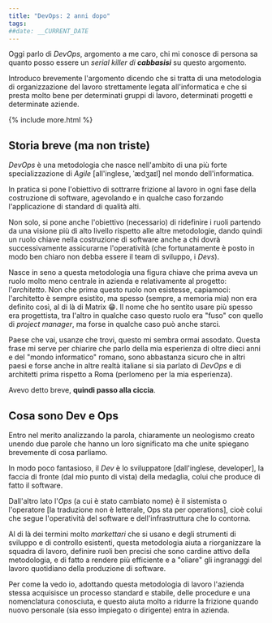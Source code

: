 ```yaml
---
title: "DevOps: 2 anni dopo"
tags: 
##date: __CURRENT_DATE
---
```


Oggi parlo di *DevOps*, argomento a me caro, chi mi conosce di persona sa quanto posso essere un *serial killer di **cabbasisi*** su questo argomento.

Introduco brevemente l'argomento dicendo che si tratta di una metodologia di organizzazione del lavoro strettamente legata all'informatica e che si presta molto bene per determinati gruppi di lavoro, determinati progetti e determinate aziende.

{% include more.html %}

## Storia breve (ma non triste)

*DevOps* è una metodologia che nasce nell'ambito di una più forte specializzazione di *Agile* [all'inglese,  ˈædʒaɪl] nel mondo dell'informatica.

In pratica si pone l'obiettivo di sottrarre frizione al lavoro in ogni fase della costruzione di software, agevolando e in qualche caso forzando l'applicazione di standard di qualità alti.

Non solo, si pone anche l'obiettivo (necessario) di ridefinire i ruoli partendo da una visione più di alto livello rispetto alle altre metodologie, dando quindi un ruolo chiave nella costruzione di software anche a chi dovrà successivamente assicurarne l'operatività (che fortunatamente è posto in modo ben chiaro non debba essere il team di sviluppo, i *Devs*).

Nasce in seno a questa metodologia una figura chiave che prima aveva un ruolo molto meno centrale in azienda e relativamente al progetto: l'*architetto*. Non che prima questo ruolo non esistesse, capiamoci: l'architetto è sempre esistito, ma spesso (sempre, a memoria mia) non era definito così, al di là di Matrix :grin:. Il nome che ho sentito usare più spesso era progettista, tra l'altro in qualche caso questo ruolo era "fuso" con quello di *project manager*, ma forse in qualche caso può anche starci.

Paese che vai, usanze che trovi, questo mi sembra ormai assodato. Questa frase mi serve per chiarire che parlo della mia esperienza di oltre dieci anni e del "mondo informatico" romano, sono abbastanza sicuro che in altri paesi e forse anche in altre realtà italiane si sia parlato di *DevOps* e di architetti prima rispetto a Roma (perlomeno per la mia esperienza).

Avevo detto breve, **quindi passo alla ciccia**.

## Cosa sono Dev e Ops

Entro nel merito analizzando la parola, chiaramente un neologismo creato unendo due parole che hanno un loro significato ma che unite spiegano brevemente di cosa parliamo.

In modo poco fantasioso, il *Dev* è lo sviluppatore [dall'inglese, developer], la faccia di fronte (dal mio punto di vista) della medaglia, colui che produce di fatto il software.

Dall'altro lato l'*Ops* (a cui è stato cambiato nome) è il sistemista o l'operatore [la traduzione non è letterale, Ops sta per operations], cioè colui che segue l'operatività del software e dell'infrastruttura che lo contorna.

Al di là dei termini molto *markettari* che si usano e degli strumenti di sviluppo e di controllo esistenti, questa metodologia aiuta a riorganizzare la squadra di lavoro, definire ruoli ben precisi che sono cardine attivo della metodologia, e di fatto a rendere più efficiente e a "oliare" gli ingranaggi del lavoro quotidiano della produzione di software.

Per come la vedo io, adottando questa metodologia di lavoro l'azienda stessa acquisisce un processo standard e stabile, delle procedure e una nomenclatura conosciuta, e questo aiuta molto a ridurre la frizione quando nuovo personale (sia esso impiegato o dirigente) entra in azienda.